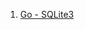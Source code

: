 1. [Go - SQLite3](https://github.com/ckdqja135/Typescript-restful-starter/blob/master/mdfile/2020-09-25/Go%20-%20sqlite3.md)

